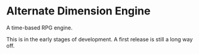 Alternate Dimension Engine
==========================

A time-based RPG engine.

This is in the early stages of development.
A first release is still a long way off.
